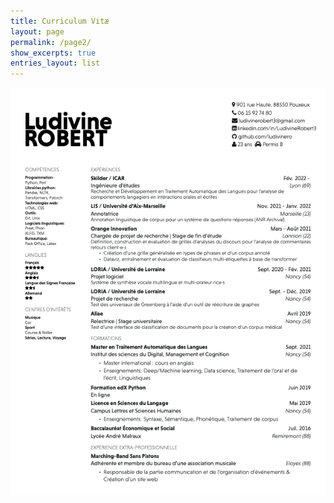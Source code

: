 ```yaml
---
title: Curriculum Vitæ
layout: page
permalink: /page2/
show_excerpts: true
entries_layout: list
---
```


<p align="center"><img src="/CV_Ludivine_Robert.png" width="700" alt="cv" /></p>
